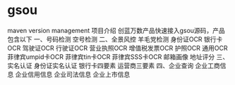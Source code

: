 # gsou
maven version management
项目介绍
创蓝万数产品快速接入gsou源码，产品包含以下 
一、号码检测
    空号检测 
二、全景风控
    羊毛党检测
    身份证OCR
    银行卡OCR
    驾驶证OCR
    行驶证OCR
    营业执照OCR
    增值税发票OCR
    护照OCR
    通用OCR
    菲律宾umpid卡OCR
    菲律宾tin卡OCR
    菲律宾SSS卡OCR
    邮箱画像
    地址评分 
三、实名认证
    身份证实名认证
    银行卡四要素
    运营商三要素 
四、企业查询
    企业工商信息
    企业信用信息
    企业司法信息
    企业上市信息
